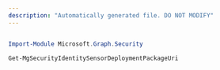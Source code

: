 ```yaml
---
description: "Automatically generated file. DO NOT MODIFY"
---
```


```powershell

Import-Module Microsoft.Graph.Security

Get-MgSecurityIdentitySensorDeploymentPackageUri

```